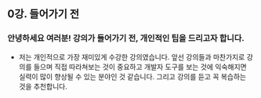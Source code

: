 ## 0강. 들어가기 전

### 안녕하세요 여러분! 강의가 들어가기 전, 개인적인 팁을 드리고자 합니다.
- 저는 개인적으로 가장 재미있게 수강한 강의였습니다. 앞선 강의들과 마찬가지로 강의를 들으며 직접 따라쳐보는 것이 중요하고 개발자 도구를 보는 것에 익숙해지면 실력이 많이 향상될 수 있는 분야인 것 같습니다. 그리고 강의를 듣고 꼭 복습하는 것을 추천합니다.
<!--stackedit_data:
eyJoaXN0b3J5IjpbMTg0NjY2MDUxMl19
-->